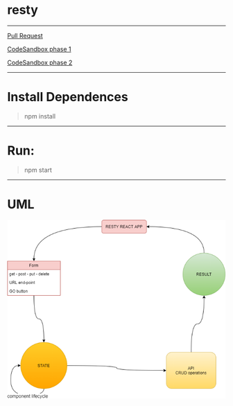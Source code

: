 # resty

---
[Pull Request](https://github.com/ibrahemomari/resty/pull/1)

[CodeSandbox phase 1](https://codesandbox.io/s/funny-night-fbexd?file=/src/App.js)

[CodeSandbox phase 2](https://codesandbox.io/s/flamboyant-taussig-puip2)

---
Install Dependences
===
>npm install

---
Run:
===
>npm start
---
UML
==
![](restyDigram.png)

